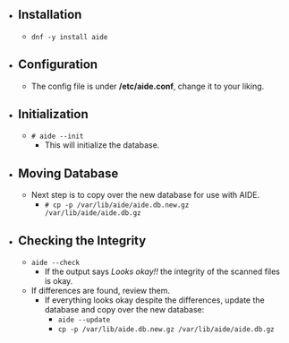 - ## Installation  
	- `dnf -y install aide`  
- ## Configuration  
	- The config file is under **/etc/aide.conf**, change it to your liking.
- ## Initialization  
	- `# aide --init`  
	  - This will initialize the database.
- ## Moving Database  
  - Next step is to copy over the new database for use with AIDE.
	  - `# cp -p /var/lib/aide/aide.db.new.gz /var/lib/aide/aide.db.gz`  
- ## Checking the Integrity  
	- `aide --check`  
		- If the output says *Looks okay!!* the integrity of the scanned files is okay.  
	- If differences are found, review them.  
		- If everything looks okay despite the differences, update the database and copy over the new database:  
			- `aide --update`  
			- `cp -p /var/lib/aide.db.new.gz /var/lib/aide/aide.db.gz`  
